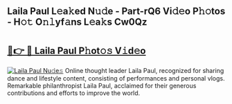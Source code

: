 ## Laila Paul L𝚎a𝚔ed N𝚞𝚍e - Part-rQ6 Vi𝚍𝚎o P𝚑𝚘tos - H𝚘𝚝 O𝚗𝚕yf𝚊ns L𝚎a𝚔s Cw0Qz

# <h2><a href="http://kfan7c.oniu.top/?m=Laila+Paul">🔗👉 🔴 Laila Paul P𝚑ot𝚘𝚜 V𝚒d𝚎o</a></h2>

[![Laila Paul Nu𝚍e𝚜](https://i.imgur.com/0qMVB7G.gif)](http://kfan7c.oniu.top/?m=Laila+Paul)
Online thought leader Laila Paul, recognized for sharing dance and lifestyle content, consisting of performances and personal vlogs. Remarkable philanthropist Laila Paul, acclaimed for their generous contributions and efforts to improve the world.  
